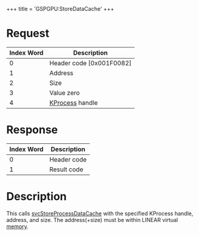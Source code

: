 +++
title = 'GSPGPU:StoreDataCache'
+++

# Request

| Index Word | Description                            |
|------------|----------------------------------------|
| 0          | Header code \[0x001F0082\]             |
| 1          | Address                                |
| 2          | Size                                   |
| 3          | Value zero                             |
| 4          | [KProcess](KProcess "wikilink") handle |

# Response

| Index Word | Description |
|------------|-------------|
| 0          | Header code |
| 1          | Result code |

# Description

This calls [svcStoreProcessDataCache](SVC "wikilink") with the specified
KProcess handle, address, and size. The address(+size) must be within
LINEAR virtual [memory](Memory_layout "wikilink").

